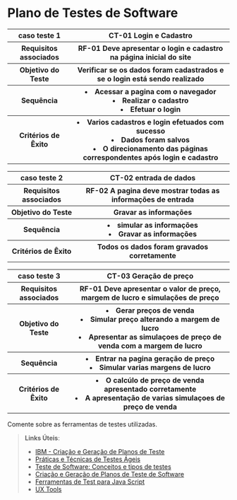# Plano de Testes de Software

<table>
  <tr>
    <th> caso teste 1 </th>
    <th> CT-01 Login e Cadastro    </th>
  </tr>
  
 <tr>
    <th> Requisitos associados </th>
    <th> RF-01 Deve apresentar o login e cadastro na página inicial do site </th>
  </tr>
  
   <tr>
  <th> Objetivo do Teste </th>
   <th> Verificar se os dados foram cadastrados e se o login está sendo realizado </th>
  </tr>
  
   <tr>
  <th> Sequência </th>
   <th> 
     <li>   Acessar a pagina com o navegador  </li>
      <li>  Realizar o cadastro </li>
      <li>  Efetuar o login </li>
  </th>
  </tr>
    <tr>
  <th> Critérios de Êxito</th>
<th>
  <li> Varios cadastros e login efetuados com sucesso</li>
  <li> Dados foram salvos </li>
  <li> O direcionamento das páginas correspondentes após login e cadastro</li>
</th>
  </tr>
  
</table>


<table>
  <tr>
    <th> caso teste 2</th>
    <th> CT-02 entrada de dados </th>
  </tr>
  
  <tr>
  <th> Requisitos associados </th>
  <th> RF-02 A pagina deve mostrar todas as informações de entrada</th>
  </tr>
  
   <tr>
  <th> Objetivo do Teste </th>
   <th> Gravar as informações </th>
  </tr>
  
  <tr>
  <th> Sequência </th>
  <th>
     <li>  simular as informações </li>
     <li>  Gravar as informações  </li>
  </th>
  </tr>
   
  <tr>
  <th> Critérios de Êxito</th>
  <th> Todos os dados foram gravados corretamente </th>
  </tr>
</table>



<table>
  <tr>
    <th> caso teste 3</th>
    <th> CT-03 Geração de preço   </TH>
  </tr>
  
 <tr>
    <th> Requisitos associados </th>
    <th> RF-01 Deve apresentar o valor de preço, margem de lucro e simulações de preço </th>
  </tr>
  
   <tr>
  <th> Objetivo do Teste </th>
   <th>
     <li>  Gerar preços de venda</li>
     <li>  Simular preço alterando a margem de lucro </li>
     <li>  Apresentar as simulaçoes de preço de venda com a margem de lucro </li>
  </th>
  </tr>
  
   <tr>
  <th> Sequência </th>
   <th> 
     <li>   Entrar na pagina geração de preço  </li>
      <li>  Simular varias margens de lucro </li>
  </th>
  </tr>
    <tr>
  <th> Critérios de Êxito</th>
   <th> 
  <li> O calcúlo de preço de venda apresentado corretamente</li>
     <li> A apresentação de varias simulaçoes de preço de venda </li>
</th>
  </tr>
</table>

 
Comente sobre as ferramentas de testes utilizadas.
 
> **Links Úteis**:
> - [IBM - Criação e Geração de Planos de Teste](https://www.ibm.com/developerworks/br/local/rational/criacao_geracao_planos_testes_software/index.html)
> - [Práticas e Técnicas de Testes Ágeis](http://assiste.serpro.gov.br/serproagil/Apresenta/slides.pdf)
> -  [Teste de Software: Conceitos e tipos de testes](https://blog.onedaytesting.com.br/teste-de-software/)
> - [Criação e Geração de Planos de Teste de Software](https://www.ibm.com/developerworks/br/local/rational/criacao_geracao_planos_testes_software/index.html)
> - [Ferramentas de Test para Java Script](https://geekflare.com/javascript-unit-testing/)
> - [UX Tools](https://uxdesign.cc/ux-user-research-and-user-testing-tools-2d339d379dc7)
